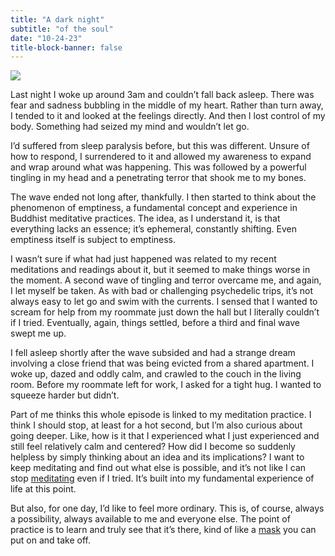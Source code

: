 ```yaml
---
title: "A dark night"
subtitle: "of the soul"
date: "10-24-23"
title-block-banner: false
---
```


![](https://substackcdn.com/image/fetch/w_1456,c_limit,f_webp,q_auto:good,fl_progressive:steep/https%3A%2F%2Fsubstack-post-media.s3.amazonaws.com%2Fpublic%2Fimages%2Ffdf4b271-da3d-45b6-8794-5442b359cda2_1024x1024.jpeg)

Last night I woke up around 3am and couldn’t fall back asleep. There was fear and sadness bubbling in the middle of my heart. Rather than turn away, I tended to it and looked at the feelings directly. And then I lost control of my body. Something had seized my mind and wouldn’t let go.

I’d suffered from sleep paralysis before, but this was different. Unsure of how to respond, I surrendered to it and allowed my awareness to expand and wrap around what was happening. This was followed by a powerful tingling in my head and a penetrating terror that shook me to my bones.

The wave ended not long after, thankfully. I then started to think about the phenomenon of emptiness, a fundamental concept and experience in Buddhist meditative practices. The idea, as I understand it, is that everything lacks an essence; it’s ephemeral, constantly shifting. Even emptiness itself is subject to emptiness.

I wasn’t sure if what had just happened was related to my recent meditations and readings about it, but it seemed to make things worse in the moment. A second wave of tingling and terror overcame me, and again, I let myself be taken. As with bad or challenging psychedelic trips, it’s not always easy to let go and swim with the currents. I sensed that I wanted to scream for help from my roommate just down the hall but I literally couldn’t if I tried. Eventually, again, things settled, before a third and final wave swept me up.

I fell asleep shortly after the wave subsided and had a strange dream involving a close friend that was being evicted from a shared apartment. I woke up, dazed and oddly calm, and crawled to the couch in the living room. Before my roommate left for work, I asked for a tight hug. I wanted to squeeze harder but didn’t.

Part of me thinks this whole episode is linked to my meditation practice. I think I should stop, at least for a hot second, but I’m also curious about going deeper. Like, how is it that I experienced what I just experienced and still feel relatively calm and centered? How did I become so suddenly helpless by simply thinking about an idea and its implications? I want to keep meditating and find out what else is possible, and it’s not like I can stop [meditating](https://sashachapin.substack.com/p/should-you-meditate-and-also-what) even if I tried. It’s built into my fundamental experience of life at this point.

But also, for one day, I’d like to feel more ordinary. This is, of course, always a possibility, always available to me and everyone else. The point of practice is to learn and truly see that it’s there, kind of like a [mask](https://philintheblank.substack.com/p/on-social-performing) you can put on and take off.